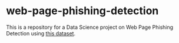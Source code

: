 # web-page-phishing-detection

This is a repository for a Data Science project on Web Page Phishing Detection using [this dataset](https://data.mendeley.com/datasets/c2gw7fy2j4/3).
